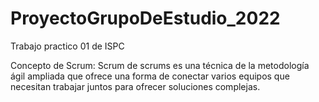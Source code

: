 # ProyectoGrupoDeEstudio_2022
Trabajo practico 01 de ISPC

Concepto de Scrum:
  Scrum de scrums es una técnica de la metodología ágil ampliada que ofrece una forma de conectar varios equipos que necesitan trabajar juntos para ofrecer soluciones complejas.
